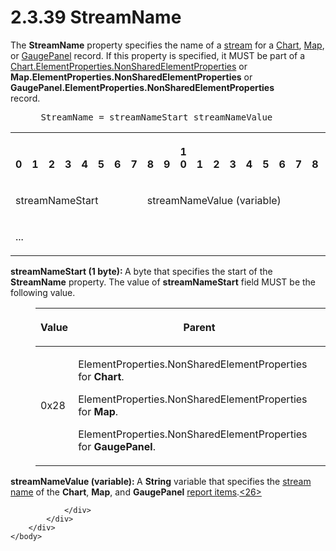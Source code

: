<html dir="LTR" xmlns:mshelp="http://msdn.microsoft.com/mshelp" xmlns:ddue="http://ddue.schemas.microsoft.com/authoring/2003/5" xmlns:xlink="http://www.w3.org/1999/xlink" xmlns:tool="http://www.microsoft.com/tooltip">
    <head>
        <meta http-equiv="Content-Type" content="text/html; CHARSET=utf-8"></meta>
        <meta name="save" content="history"></meta>
        <title>2.3.39 StreamName</title>
        <xml>
            <mshelp:toctitle title="2.3.39 StreamName"></mshelp:toctitle>
            <mshelp:rltitle title="[MS-RPL]: StreamName"></mshelp:rltitle>
            <mshelp:keyword index="A" term="858a3b0e-17a7-447d-8fc3-9b56623c0097"></mshelp:keyword>
            <mshelp:attr name="DCSext.ContentType" value="open specification"></mshelp:attr>
            <mshelp:attr name="AssetID" value="858a3b0e-17a7-447d-8fc3-9b56623c0097"></mshelp:attr>
            <mshelp:attr name="TopicType" value="kbRef"></mshelp:attr>
            <mshelp:attr name="DCSext.Title" value="[MS-RPL]: StreamName" />
        </xml>
    </head>
    <body>
        <div id="header">
            <h1 class="heading">2.3.39 StreamName</h1>
        </div>
        <div id="mainSection">
            <div id="mainBody">
                <div id="allHistory" class="saveHistory"></div>
                <div id="sectionSection0" class="section" name="collapseableSection">
                    

<p>The <b>StreamName</b> property specifies the name of a <a href="75ae48f7-746b-4b41-919c-6699fa28b3ef.html#gt_f3529cd8-50da-4f36-aa0b-66af455edbb6">stream</a> for a <a href="89f56458-ec69-49ff-a9d6-39e506543a39.html">Chart</a>, <a href="953882ee-8b4b-40e8-9a05-ab2ea31622ce.html">Map</a>, or <a href="a9142e06-4813-4393-8f72-7559ee960936.html">GaugePanel</a> record. If this
property is specified, it MUST be part of a <a href="1b1b7882-84bb-47d4-a3d2-b020b8d23d7a.html">Chart.ElementProperties.NonSharedElementProperties</a>
or <b>Map.ElementProperties.NonSharedElementProperties</b> or <b>GaugePanel.ElementProperties.NonSharedElementProperties</b>
record.           </p>

<dl>
<dd>
<div><pre> StreamName = streamNameStart streamNameValue
</pre></div>
</dd></dl>

<table>
 <tr>
  <th><p><br>0</p></th>
  <th><p><br>1</p></th>
  <th><p><br>2</p></th>
  <th><p><br>3</p></th>
  <th><p><br>4</p></th>
  <th><p><br>5</p></th>
  <th><p><br>6</p></th>
  <th><p><br>7</p></th>
  <th><p><br>8</p></th>
  <th><p><br>9</p></th>
  <th><p>1<br>0</p></th>
  <th><p><br>1</p></th>
  <th><p><br>2</p></th>
  <th><p><br>3</p></th>
  <th><p><br>4</p></th>
  <th><p><br>5</p></th>
  <th><p><br>6</p></th>
  <th><p><br>7</p></th>
  <th><p><br>8</p></th>
  <th><p><br>9</p></th>
  <th><p>2<br>0</p></th>
  <th><p><br>1</p></th>
  <th><p><br>2</p></th>
  <th><p><br>3</p></th>
  <th><p><br>4</p></th>
  <th><p><br>5</p></th>
  <th><p><br>6</p></th>
  <th><p><br>7</p></th>
  <th><p><br>8</p></th>
  <th><p><br>9</p></th>
  <th><p>3<br>0</p></th>
  <th><p><br>1</p></th>
 </tr>
 <tr>
  <td colspan="8">
  <p>streamNameStart</p>
  </td>
  <td colspan="24">
  <p>streamNameValue
  (variable)</p>
  </td>
 </tr>
 <tr>
  <td colspan="32">
  <p>...</p>
  </td>
 </tr>
</table>

<p><b>streamNameStart (1 byte): </b>A byte that
specifies the start of the <b>StreamName</b> property. The value of <b>streamNameStart</b>
field MUST be the following value.</p>

<dl>
<dd>
<table>
 <thead>
  <tr>
   <th>
   <p>Value</p>
   </th>
   <th>
   <p>Parent</p>
   </th>
  </tr>
 </thead>
 <tr>
  <td>
  <p>0x28</p>
  </td>
  <td>
  <p>ElementProperties.NonSharedElementProperties for <b>Chart</b>.</p>
  <p>ElementProperties.NonSharedElementProperties for <b>Map</b>.</p>
  <p>ElementProperties.NonSharedElementProperties for <b>GaugePanel</b>.</p>
  </td>
 </tr>
</table>
</dd></dl>

<p><b>streamNameValue (variable): </b>A <b>String</b>
variable that specifies the <a href="75ae48f7-746b-4b41-919c-6699fa28b3ef.html#gt_cd4f5b3b-1fd3-43ff-aafc-3bf4c3cab97f">stream
name</a> of the <b>Chart</b>, <b>Map</b>, and <b>GaugePanel</b> <a href="75ae48f7-746b-4b41-919c-6699fa28b3ef.html#gt_c6f8e999-fca9-4e79-96e7-fb4c2c43d601">report items</a>.<a id="Appendix_A_Target_26"></a><a href="1d022514-2a2f-41df-b2f8-36f19e474fa5.html#Appendix_A_26" aria-label="Product behavior note 26">&lt;26&gt;</a></p>


                </div>
            </div>
        </div>
    </body>
</html>